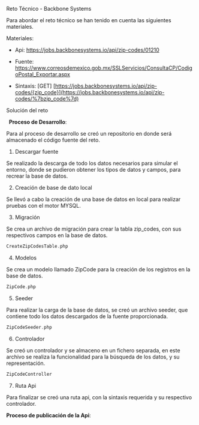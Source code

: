 Reto Técnico  -  Backbone Systems

Para abordar el reto técnico se han tenido en cuenta las siguientes materiales.

Materiales:

- Api:  <https://jobs.backbonesystems.io/api/zip-codes/01210> 

- Fuente: <https://www.correosdemexico.gob.mx/SSLServicios/ConsultaCP/CodigoPostal_Exportar.aspx> 

- Sintaxis: [GET] [https://jobs.backbonesystems.io/api/zip-codes/{zip_code}](https://jobs.backbonesystems.io/api/zip-codes/%7bzip_code%7d)

Solución del reto 

` `**Proceso de Desarrollo**:

Para al proceso de desarrollo se creó un repositorio en donde será almacenado el código fuente del reto.

1. Descargar fuente 

Se realizado la descarga de todo los datos necesarios para simular el entorno, donde se pudieron obtener los tipos de datos y campos, para recrear la base de datos.

2. Creación de base de dato local

Se llevó a  cabo la creación de una base de datos en local para realizar pruebas con el motor MYSQL.

3. Migración

Se crea un archivo de migración para crear la tabla zip\_codes, con sus respectivos campos en la base de datos.
```php
CreateZipCodesTable.php
```

4. Modelos

Se crea un modelo llamado ZipCode para la creación de los registros en la base de datos.
```php
ZipCode.php
```

5. Seeder

Para realizar la carga de la base de datos, se creó un archivo seeder, que contiene  todo los datos descargados de la fuente proporcionada.
```php
ZipCodeSeeder.php
```

6. Controlador 

Se creó un controlador y se almaceno en un fichero separada, en este archivo se realiza  la funcionalidad para  la búsqueda de los datos, y su representación.
```php
ZipCodeController
```
7. Ruta Api

Para finalizar se creó una ruta api, con la sintaxis requerida y su respectivo controlador.

**Proceso de publicación de la Api**:
